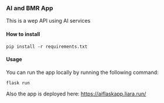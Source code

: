 ### AI and BMR App  
This is a wep API using AI services
#### How to install  
```
pip install -r requirements.txt
```
#### Usage  
You can run the app locally by running the following command:
```
flask run
```  
Also the app is deployed here: https://aiflaskapp.liara.run/
